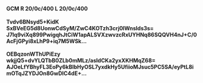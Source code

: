 #### GCM R 20/0c/400 L 20/0c/400
**Tvdv6BNsyd5+KidK**<br/>**SxBVeEG5d8UonwCdSyM/ZwC4KOTzh3crj0lWnslds3s=**<br/>**J7Iq9viXq899PwigqhJtCiW1apALSVXzwvzcRxUYHNq86SQQVH4nJ+C/0AcFjGPyi8xLhP9+iq7M5WSk...**<br/><br/>
**OEBqzonWThUPiEzy**<br/>**wkjjQ5+dvYLQTbB0ZLb0mMLz/asldCKa2yxXKHMqZ68=**<br/>**AJOeLfYBhyFL3EoPy6kBIbHyOSL7yxdkHy5UfiioMJsuc5PC5SA/eyPtL8imOTqJZYDJOn8GwDIC4dE+...**